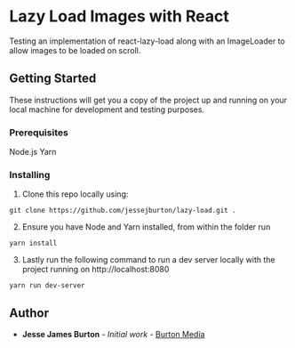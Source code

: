 # Lazy Load Images with React

Testing an implementation of react-lazy-load along with an ImageLoader to allow images to be loaded on scroll.

## Getting Started

These instructions will get you a copy of the project up and running on your local machine for development and testing purposes.

### Prerequisites

Node.js
Yarn

### Installing

1. Clone this repo locally using:

```
git clone https://github.com/jessejburton/lazy-load.git .
```

2. Ensure you have Node and Yarn installed, from within the folder run

```
yarn install
```

3. Lastly run the following command to run a dev server locally with the project running on http://localhost:8080

```
yarn run dev-server
```

## Author

- **Jesse James Burton** - _Initial work_ - [Burton Media](https://www.burtonmediainc.com)
